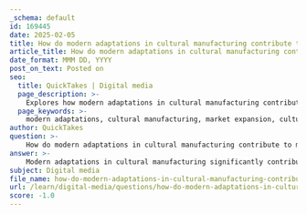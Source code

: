 ```yaml
---
_schema: default
id: 169445
date: 2025-02-05
title: How do modern adaptations in cultural manufacturing contribute to market expansion and cultural exchange?
article_title: How do modern adaptations in cultural manufacturing contribute to market expansion and cultural exchange?
date_format: MMM DD, YYYY
post_on_text: Posted on
seo:
  title: QuickTakes | Digital media
  page_description: >-
    Explores how modern adaptations in cultural manufacturing contribute to market expansion and cultural exchange by integrating tradition with modernity, emphasizing craftsmanship and sustainability, and utilizing global influences and exhibitions.
  page_keywords: >-
    modern adaptations, cultural manufacturing, market expansion, cultural exchange, tradition, modernity, globalization, craftsmanship, authenticity, exhibitions, sustainability, ethical consumption, cultural heritage
author: QuickTakes
question: >-
    How do modern adaptations in cultural manufacturing contribute to market expansion and cultural exchange?
answer: >-
    Modern adaptations in cultural manufacturing significantly contribute to market expansion and cultural exchange through several key mechanisms:\n\n1. **Integration of Tradition and Modernity**: Cultural manufacturing often blends traditional practices with contemporary design, creating products that resonate with a global audience. For instance, Japanese design incorporates traditional elements, such as the concept of 'Wabi-Sabi' (the beauty of imperfection), into modern aesthetics. This fusion not only preserves cultural heritage but also appeals to consumers seeking unique and meaningful products, thereby expanding market reach.\n\n2. **Cultural Influences and Globalization**: The rise of globalization has allowed cultural manufacturing to serve as a platform for cultural exchange. Countries like Japan have become "global laboratories" for innovative architectural and design practices, influencing global trends. This exchange fosters international recognition and collaboration, allowing local artisans and manufacturers to access broader markets and share their cultural narratives.\n\n3. **Craftsmanship and Authenticity**: The emphasis on craftsmanship in cultural manufacturing enhances the perceived value of products. Consumers increasingly seek authentic, handmade items that reflect cultural identity and heritage. This trend not only supports local artisans but also drives demand in international markets, as consumers are willing to pay a premium for unique, culturally rich products.\n\n4. **Exhibitions and Cultural Narratives**: Exhibitions play a crucial role in showcasing cultural manufacturing and its narratives. By highlighting the stories behind products and the cultural practices involved in their creation, exhibitions facilitate cultural exchange and educate audiences about different traditions. This exposure can lead to increased interest and demand for culturally manufactured goods, further expanding markets.\n\n5. **Sustainability and Ethical Considerations**: Modern adaptations in cultural manufacturing often prioritize sustainability and ethical practices, appealing to a growing demographic of environmentally conscious consumers. By promoting sustainable methods and materials, cultural manufacturers can tap into new markets that value ethical consumption, thus broadening their customer base.\n\nIn summary, modern adaptations in cultural manufacturing enhance market expansion and cultural exchange by integrating tradition with modernity, leveraging globalization, emphasizing craftsmanship, utilizing exhibitions for storytelling, and prioritizing sustainability. These factors collectively create a dynamic environment where cultural heritage is preserved while simultaneously fostering economic growth and cross-cultural interactions.
subject: Digital media
file_name: how-do-modern-adaptations-in-cultural-manufacturing-contribute-to-market-expansion-and-cultural-exchange.md
url: /learn/digital-media/questions/how-do-modern-adaptations-in-cultural-manufacturing-contribute-to-market-expansion-and-cultural-exchange
score: -1.0
---
```


&nbsp;